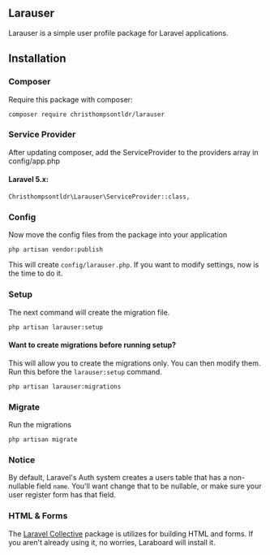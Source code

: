 ## Larauser

Larauser is a simple user profile package for Laravel applications.

## Installation

### Composer

Require this package with composer:

```
composer require christhompsontldr/larauser
```

### Service Provider

After updating composer, add the ServiceProvider to the providers array in config/app.php

#### Laravel 5.x:

```
Christhompsontldr\Larauser\ServiceProvider::class,
```

### Config

Now move the config files from the package into your application

```
php artisan vendor:publish
```

This will create `config/larauser.php`.  If you want to modify settings, now is the time to do it.

### Setup

The next command will create the migration file.

```
php artisan larauser:setup
```

#### Want to create migrations before running setup?

This will allow you to create the migrations only.  You can then modify them.  Run this before the `larauser:setup` command.

```
php artisan larauser:migrations
```

### Migrate

Run the migrations

```
php artisan migrate
```

### Notice

By default, Laravel's Auth system creates a users table that has a non-nullable field `name`.  You'll want change that to be nullable, or make sure your user register form has that field.

### HTML & Forms
The [Laravel Collective](https://laravelcollective.com/) package is utilizes for building HTML and forms.  If you aren't already using it, no worries, Laraboard will install it.